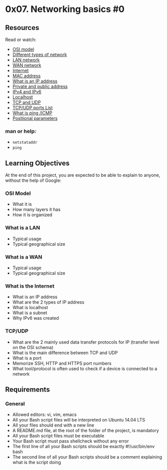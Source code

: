 # 0x07. Networking basics #0

## Resources
Read or watch:

- [OSI model](https://en.wikipedia.org/wiki/OSI_model)
- [Different types of network](https://www.lifewire.com/lans-wans-and-other-area-networks-817376)
- [LAN network](https://en.wikipedia.org/wiki/Local_area_network)
- [WAN network](https://en.wikipedia.org/wiki/Wide_area_network)
- [Internet](https://en.wikipedia.org/wiki/Internet)
- [MAC address](https://whatismyipaddress.com/mac-address)
- [What is an IP address](https://www.bleepingcomputer.com/tutorials/ip-addresses-explained/)
- [Private and public address](https://www.iplocation.net/public-vs-private-ip-address)
- [IPv4 and IPv6](https://www.webopedia.com/insights/ipv6-ipv4-difference/)
- [Localhost](https://en.wikipedia.org/wiki/Localhost)
- [TCP and UDP](https://www.howtogeek.com/190014/htg-explains-what-is-the-difference-between-tcp-and-udp/)
- [TCP/UDP ports List](https://en.wikipedia.org/wiki/List_of_TCP_and_UDP_port_numbers)
- [What is ping /ICMP](https://en.wikipedia.org/wiki/Ping_%28networking_utility%29)
- [Positional parameters](https://wiki.bash-hackers.org/scripting/posparams)

### man or help:

- `netstataddr`
- `ping`

## Learning Objectives
At the end of this project, you are expected to be able to explain to anyone, without the help of Google:

### OSI Model
- What it is
- How many layers it has
- How it is organized

### What is a LAN
- Typical usage
- Typical geographical size

### What is a WAN
- Typical usage
- Typical geographical size

### What is the Internet
- What is an IP address
- What are the 2 types of IP address
- What is localhost
- What is a subnet
- Why IPv6 was created

### TCP/UDP
- What are the 2 mainly used data transfer protocols for IP (transfer level on the OSI schema)
- What is the main difference between TCP and UDP
- What is a port
- Memorize SSH, HTTP and HTTPS port numbers
- What tool/protocol is often used to check if a device is connected to a network

## Requirements
### General
- Allowed editors: vi, vim, emacs
- All your Bash script files will be interpreted on Ubuntu 14.04 LTS
- All your files should end with a new line
- A README.md file, at the root of the folder of the project, is mandatory
- All your Bash script files must be executable
- Your Bash script must pass shellcheck without any error
- The first line of all your Bash scripts should be exactly #!/usr/bin/env bash
- The second line of all your Bash scripts should be a comment explaining what is the script doing
